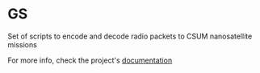 # GS
Set of scripts to encode and decode radio packets to CSUM nanosatellite missions


For more info, check the project's [documentation](https://csum-gs.readthedocs.io/en/latest/)